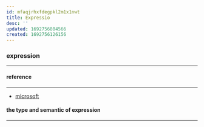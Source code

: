 ```yaml
---
id: mfaqjrhxfdegpkl2m1x1nwt
title: Expressio
desc: ''
updated: 1692756804566
created: 1692756126156
---
```


### expression
****

#### reference
------
- [microsoft](https://learn.microsoft.com/zh-cn/cpp/cpp/expressions-cpp?view=msvc-170)


#### the type and semantic of expression
-----
